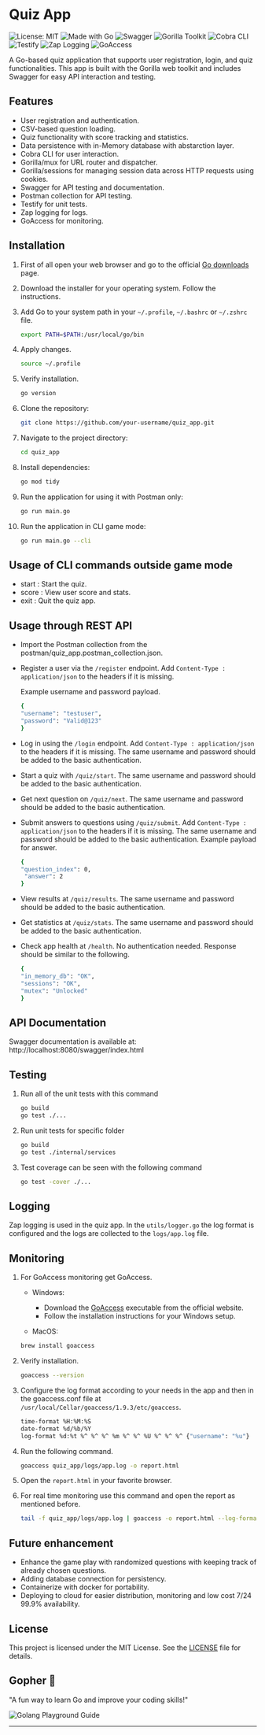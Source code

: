 # Quiz App

![License: MIT](https://img.shields.io/badge/License-MIT-yellow.svg)
![Made with Go](https://img.shields.io/badge/Made%20with-Go-00ADD8?style=for-the-badge&logo=go)
![Swagger](https://img.shields.io/badge/Swagger-API%20Docs-green?style=for-the-badge&logo=swagger)
![Gorilla Toolkit](https://img.shields.io/badge/Gorilla-Toolkit-blue?style=for-the-badge&logo=go)
![Cobra CLI](https://img.shields.io/badge/Cobra-CLI-purple?style=for-the-badge&logo=go)
![Testify](https://img.shields.io/badge/Testify-Go%20Testing-orange?style=for-the-badge&logo=go)
![Zap Logging](https://img.shields.io/badge/Zap-Logging-blueviolet?style=for-the-badge&logo=go)
![GoAccess](https://img.shields.io/badge/GoAccess-Log%20Analyzer-darkgreen?style=for-the-badge&logo=go)


A Go-based quiz application that supports user registration, login, and quiz functionalities. This app is built with the Gorilla web toolkit and includes Swagger for easy API interaction and testing.

## Features

- User registration and authentication.
- CSV-based question loading.
- Quiz functionality with score tracking and statistics.
- Data persistence with in-Memory database with abstarction layer.
- Cobra CLI for user interaction.
- Gorilla/mux for URL router and dispatcher.
- Gorilla/sessions for managing session data across HTTP requests using cookies.
- Swagger for API testing and documentation.
- Postman collection for API testing.
- Testify for unit tests.
- Zap logging for logs.
- GoAccess for monitoring.

## Installation

1. First of all open your web browser and go to the official [Go downloads](https://go.dev/dl/) page.

2. Download the installer for your operating system. Follow the instructions.

3. Add Go to your system path in your `~/.profile`, `~/.bashrc` or `~/.zshrc` file.
    ```bash
    export PATH=$PATH:/usr/local/go/bin
    ```
4. Apply changes.
    ```bash
    source ~/.profile
    ```
5. Verify installation.
    ```bash
    go version
    ```
6. Clone the repository:
   ```bash
   git clone https://github.com/your-username/quiz_app.git
   ```
7. Navigate to the project directory:
    ```bash
    cd quiz_app
    ```
8. Install dependencies:
    ```bash
    go mod tidy
    ```
9. Run the application for using it with Postman only:
    ```bash
    go run main.go
    ```
10. Run the application in CLI game mode:
    ```bash
    go run main.go --cli
    ```

## Usage of CLI commands outside game mode

- start : Start the quiz.
- score : View user score and stats.
- exit : Quit the quiz app.

## Usage through REST API

- Import the Postman collection from the postman/quiz_app.postman_collection.json.
- Register a user via the `/register` endpoint.
    Add `Content-Type : application/json` to the headers if it is missing.
    
    Example username and password payload.
    ```bash
    {
    "username": "testuser",
    "password": "Valid@123"
    }
    ```
- Log in using the `/login` endpoint. Add `Content-Type : application/json` to the headers if it is missing. The same username and password should be added to the basic authentication.
- Start a quiz with `/quiz/start`. The same username and password should be added to the basic authentication.
- Get next question on `/quiz/next`. The same username and password should be added to the basic authentication.
- Submit answers to questions using `/quiz/submit`.  Add `Content-Type : application/json` to the headers if it is missing. The same username and password should be added to the basic authentication.
    Example payload for answer.
    ```bash
    {
    "question_index": 0,
     "answer": 2
    }
    ```
- View results at `/quiz/results`. The same username and password should be added to the basic authentication.
- Get statistics at `/quiz/stats`. The same username and password should be added to the basic authentication.
- Check app health at `/health`. No authentication needed. Response should be similar to the following.
    ```bash
    {
    "in_memory_db": "OK",
    "sessions": "OK",
    "mutex": "Unlocked"
    }
    ```

## API Documentation

Swagger documentation is available at: http://localhost:8080/swagger/index.html

## Testing 

1. Run all of the unit tests with this command
    ```bash
    go build
    go test ./...
    ```
2. Run unit tests for specific folder
    ```bash
    go build
    go test ./internal/services
    ```
3. Test coverage can be seen with the following command
    ```bash
    go test -cover ./...

## Logging

Zap logging is used in the quiz app. 
    In the `utils/logger.go` the log format is configured and the logs are collected to the `logs/app.log` file.

## Monitoring

1. For GoAccess monitoring get GoAccess.
    - Windows:
        - Download the [GoAccess](https://goaccess.io/) executable from the official website.
        - Follow the installation instructions for your Windows setup.

   - MacOS: 
    ```bash
    brew install goaccess
    ```
2. Verify installation.
    ```bash
    goaccess --version
    ```
3. Configure the log format according to your needs in the app and then in the goaccess.conf file at `/usr/local/Cellar/goaccess/1.9.3/etc/goaccess`.
    ```bash
    time-format %H:%M:%S
    date-format %d/%b/%Y
    log-format %d:%t %^ %^ %^ %m %^ %^ %U %^ %^ %^ {"username": "%u"}
    ```
4. Run the following command.
    ```bash
    goaccess quiz_app/logs/app.log -o report.html
    ```
5. Open the `report.html` in your favorite browser.
6. For real time monitoring use this command and open the report as mentioned before.

    ```bash
    tail -f quiz_app/logs/app.log | goaccess -o report.html --log-format=COMBINED
    ```

## Future enhancement

- Enhance the game play with randomized questions with keeping track of already chosen questions.
- Adding database connection for persistency.
- Containerize with docker for portability.
- Deploying to cloud for easier distribution, monitoring and low cost 7/24 99.9% availability.

## License

This project is licensed under the MIT License. See the [LICENSE](LICENSE) file for details.

## Gopher  🐹

"A fun way to learn Go and improve your coding skills!"

![Golang Playground Guide](https://withcodeexample.com/wp-content/uploads/2025/01/golang-playground-guide-image.jpg)

---
